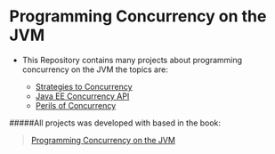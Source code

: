 Programming Concurrency on the JVM
======================================

* This Repository contains many projects about programming concurrency on the JVM the topics are:
 

  * [Strategies to Concurrency](https://github.com/robsonoduarte/concurrency-on-jvm/tree/master/strategies-concurrency)
  * [Java EE Concurrency API](https://github.com/robsonoduarte/concurrency-on-jvm/tree/master/javaee-concurrency-api)
  * [Perils of Concurrency](https://github.com/robsonoduarte/concurrency-on-jvm/tree/master/perils-concurrency#perils-of-concurrency)
  
 
#####All projects was developed with based in the book:
> [Programming Concurrency on the JVM](https://pragprog.com/book/vspcon/programming-concurrency-on-the-jvm)

